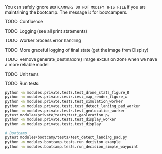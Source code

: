 
You can safely ignore `BOOTCAMPERS DO NOT MODIFY THIS FILE` if you are maintaining the bootcamp. The message is for bootcampers.

TODO: Confluence

TODO: Logging (see all print statements)

TODO: Worker process error handling

TODO: More graceful logging of final state (get the image from Display)

TODO: Remove generate_destination() image exclusion zone when we have a more reliable model

TODO: Unit tests

TODO: Run tests:

```bash
python -m modules.private.tests.test_drone_state_figure_8
python -m modules.private.tests.test_map_render_figure_8
python -m modules.private.tests.test_simulation_worker
python -m modules.private.tests.test_detect_landing_pad_worker
python -m modules.private.tests.test_geolocation_worker
pytest modules/private/tests/test_geolocation.py
python -m modules.private.tests.test_display_worker
python -m modules.private.tests.test_display

# Bootcamp
pytest modules/bootcamp/tests/test_detect_landing_pad.py
python -m modules.bootcamp.tests.run_decision_example
python -m modules.bootcamp.tests.run_decision_simple_waypoint
```

